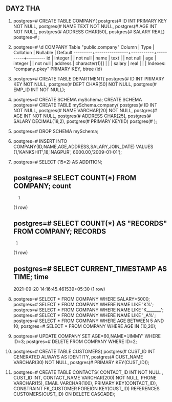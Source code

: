 ## DAY2 THA

1. postgres=# CREATE TABLE COMPANY(
    postgres(# ID INT PRIMARY KEY NOT NULL,
    postgres(# NAME TEXT NOT NULL,
    postgres(# AGE INT NOT NULL,
    postgres(# ADDRESS CHAR(50),
    postgres(# SALARY REAL)
    postgres-# ;

2. postgres=# \d COMPANY
                  Table "public.company"
    Column  |      Type      | Collation | Nullable | Default
    ---------+----------------+-----------+----------+---------
    id      | integer        |           | not null |
     name    | text           |           | not null |
    age     | integer        |           | not null |
    address | character(1)[] |           |          |
     salary  | real           |           |          |
    Indexes:
        "company_pkey" PRIMARY KEY, btree (id)

3. postgres=# CREATE TABLE DEPARTMENT(
    postgres(# ID INT PRIMARY KEY NOT NULL,
    postgres(# DEPT CHAR[50] NOT NULL,
    postgres(# EMP_ID INT NOT NULL);

4. postgres=# CREATE SCHEMA mySchema;
    CREATE SCHEMA
    postgres=# CREATE TABLE mySchema.company(
    postgres(# ID INT NOT NULL,
    postgres(# NAME VARCHAR[20] NOT NULL,
    postgres(# AGE INT NOT NULL,
    postgres(# ADDRESS CHAR[25],
    postgres(# SALARY DECIMAL(18,2),
    postgres(# PRIMARY KEY(ID)
    postgres(# );

5. postgres=# DROP SCHEMA mySchema;

6. postgres=# INSERT INTO COMPANY(ID,NAME,AGE,ADDRESS,SALARY,JOIN_DATE) VALUES (1,'KANKSHIT',18,'NAGPUR',  6000.00,'2009-01-01');

7. postgres=# SELECT (15*2) AS ADDITION;
    
    postgres=# SELECT COUNT(*) FROM COMPANY;
     count
    -------
         1
    (1 row)

    postgres=# SELECT COUNT(*) AS "RECORDS" FROM COMPANY;
    RECORDS
    ---------
        1
    (1 row)

    postgres=# SELECT CURRENT_TIMESTAMP AS TIME;
                time
    ----------------------------------
    2021-09-20 14:16:45.461539+05:30
    (1 row)

8. postgres=# SELECT * FROM COMPANY WHERE SALARY>5000;
    postgres=# SELECT * FROM COMPANY WHERE NAME LIKE 'K%';
    postgres=# SELECT * FROM COMPANY WHERE NAME LIKE 'K_______';
    postgres=# SELECT * FROM COMPANY WHERE NAME LIKE '_A%';
    postgres=# SELECT * FROM COMPANY WHERE AGE BETWEEN 5 AND 10;
    postgres=# SELECT * FROM COMPANY WHERE AGE IN (10,20);

9. postgres=# UPDATE COMPANY SET AGE=60,NAME='JIMMY' WHERE ID=3;
    postgres=# DELETE FROM COMPANY WHERE ID=2;

10. postgres=# CREATE TABLE CUSTOMERS(
    postgres(# CUST_ID INT GENERATED ALWAYS AS IDENTITY,
    postgres(# CUST_NAME VARCHAR(30) NOT NULL,
    postgres(# PRIMARY KEY(CUST_ID));

11. postgres=# CREATE TABLE CONTACTS(
    CONTACT_ID INT NOT NULL ,
    CUST_ID INT,
    CONTACT_NAME VARCHAR(200) NOT NULL,
    PHONE VARCHAR(15),
    EMAIL VARCHAR(100),
    PRIMARY KEY(CONTACT_ID),
    CONSTRAINT FK_CUSTOMER
    FOREIGN KEY(CUST_ID) REFERENCES CUSTOMERS(CUST_ID) ON DELETE CASCADE);